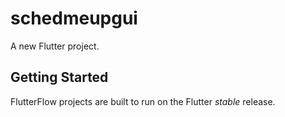 # schedmeupgui

A new Flutter project.

## Getting Started

FlutterFlow projects are built to run on the Flutter _stable_ release.
